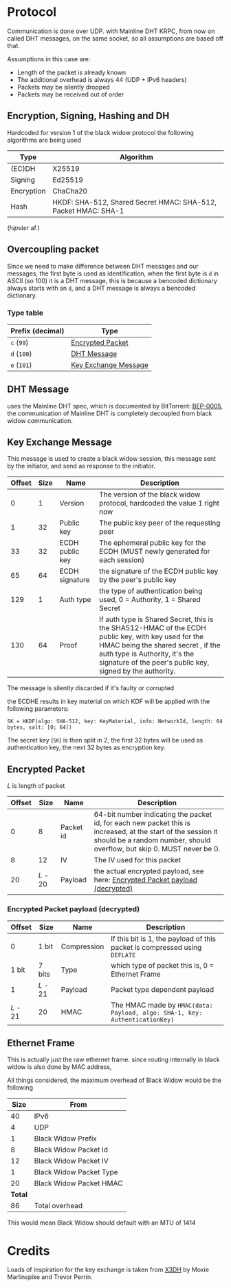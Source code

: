 # Protocol

Communication is done over UDP. with Mainline DHT KRPC, from now on called DHT messages, on the same socket, so all assumptions are based off that.

Assumptions in this case are:

* Length of the packet is already known
* The additional overhead is always 44 (UDP + IPv6 headers)
* Packets may be silently dropped
* Packets may be received out of order

## Encryption, Signing, Hashing and DH

Hardcoded for version 1 of the black widow protocol the following algorithms are being used

| Type | Algorithm |
| --- | --- |
| (EC)DH | X25519 |
| Signing | Ed25519 |
| Encryption | ChaCha20 |
| Hash | HKDF: SHA-512, Shared Secret HMAC: SHA-512, Packet HMAC: SHA-1 |

(*hipster* af.)

## Overcoupling packet

Since we need to make difference between DHT messages and our messages, the first byte is used as identification, when the first byte is `d` in ASCII (so 100) it is a DHT message, this is because a bencoded dictionary always starts with an `d`, and a DHT message is always a bencoded dictionary.

### Type table

Prefix (decimal) | Type
--- | ---
`c` (`99`) | [Encrypted Packet](#encrypted-packet)
`d` (`100`) | [DHT Message](#dht-message)
`e` (`101`) | [Key Exchange Message](#key-exchange-message)

## DHT Message

uses the Mainline DHT spec, which is documented by BitTorrent: [BEP-0005](http://bittorrent.org/beps/bep_0005.html), the communication of Mainline DHT is completely decoupled from black widow communication.

## Key Exchange Message

This message is used to create a black widow session, this message sent by the initiator, and send as response to the initiator.

| Offset | Size | Name | Description     |
| ------ | ---- | ---- | --------------- |
| 0      | 1    | Version | The version of the black widow protocol, hardcoded the value 1 right now |
| 1 | 32 | Public key | The public key peer of the requesting peer |
| 33 | 32 |  ECDH public key | The ephemeral public key for the ECDH (MUST newly generated for each session) |
| 65 | 64 | ECDH signature | the signature of the ECDH public key by the peer's public key |
| 129 | 1 | Auth type | the type of authentication being used, 0 = Authority, 1 = Shared Secret |
| 130 | 64 | Proof | If auth type is Shared Secret, this is the SHA512-HMAC of the ECDH public key, with key used for the HMAC being the shared secret , if the auth type is Authority, it's the signature of the peer's public key, signed by the authority.

The message is silently discarded if it's faulty or corrupted

the ECDHE results in key material on which KDF will be applied with the following parameters:

```
SK = HKDF(algo: SHA-512, key: KeyMaterial, info: NetworkId, length: 64 bytes, salt: [0; 64])
```

The secret key (`SK`) is then split in 2, the first 32 bytes will be used as authentication key, the next 32 bytes as encryption key.

## Encrypted Packet

*L* is length of packet

Offset | Size | Name | Description
---    | ---  | ---  | ---
0 | 8 | Packet id | 64-bit number indicating the packet id, for each new packet this is increased, at the start of the session it should be a random number, should overflow, but skip 0. MUST never be 0.
8 | 12 | IV | The IV used for this packet
20 | *L* - 20 | Payload | the actual encrypted payload, see here: [Encrypted Packet payload (decrypted)](#encrypted-packet-payload--decrypted-)

### Encrypted Packet payload (decrypted)

Offset | Size | Name | Description
--- | --- | --- | ---
0 | 1 bit | Compression | If this bit is 1, the payload of this packet is compressed using `DEFLATE`
1 bit | 7 bits | Type | which type of packet this is, 0 = Ethernet Frame
1 | *L* - 21 | Payload | Packet type dependent payload
*L* - 21 | 20 | HMAC | The HMAC made by `HMAC(data: Payload, algo: SHA-1, key: AuthenticationKey)`  

## Ethernet Frame

This is actually just the raw ethernet frame. since routing internally in black widow is also done by MAC address,

All things considered, the maximum overhead of Black Widow would be the following

Size | From
--- | ---
40 | IPv6
4 | UDP 
1 | Black Widow Prefix
8 | Black Widow Packet Id
12 | Black Widow Packet IV
1 | Black Widow Packet Type
20 | Black Widow Packet HMAC
**Total** |
86 | Total overhead
  
This would mean Black Widow should default with an MTU of 1414


# Credits

Loads of inspiration for the key exchange is taken from [X3DH](https://www.signal.org/docs/specifications/x3dh/) by Moxie Marlinspike and Trevor Perrin.